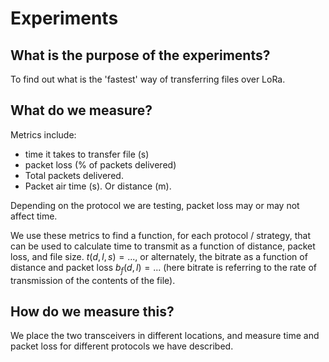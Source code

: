 # Experiments

## What is the purpose of the experiments?

To find out what is the 'fastest' way of transferring files over LoRa.

## What do we measure?

Metrics include:
 - time it takes to transfer file (s)
 - packet loss (% of packets delivered)
 - Total packets delivered.
 - Packet air time (s). Or distance (m).

Depending on the protocol we are testing, packet loss may or may not affect time.

We use these metrics to find a function, for each protocol / strategy, that can be used to calculate time to transmit as a function of distance, packet loss, and file size. $t(d, l, s) = ...$, or alternately, the bitrate as a function of distance and packet loss $b_f(d, l) = ...$ (here bitrate is referring to the rate of transmission of the contents of the file).

## How do we measure this?

We place the two transceivers in different locations, and measure time and packet loss for different protocols we have described. 

